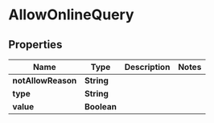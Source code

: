 # AllowOnlineQuery

## Properties
Name | Type | Description | Notes
------------ | ------------- | ------------- | -------------
**notAllowReason** | **String** |  | 
**type** | **String** |  | 
**value** | **Boolean** |  | 
